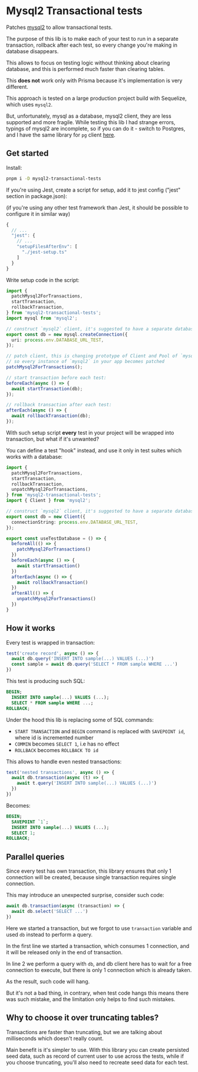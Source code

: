# Mysql2 Transactional tests

Patches [mysql2](https://www.npmjs.com/package/mysql2) to allow transactional tests.

The purpose of this lib is to make each of your test to run in a separate transaction, rollback after each test, so every change you're making in database disappears.

This allows to focus on testing logic without thinking about clearing database, and this is performed much faster than clearing tables.

This **does not** work only with Prisma because it's implementation is very different.

This approach is tested on a large production project build with Sequelize, which uses `mysql2`.

But, unfortunately, mysql as a database, mysql2 client, they are less supported and more fragile. While testing this lib I had strange errors, typings of mysql2 are incomplete, so if you can do it - switch to Postgres, and I have the same library for `pg` client [here](https://www.npmjs.com/package/pg-transactional-tests).

## Get started

Install:

```sh
pnpm i -D mysql2-transactional-tests
```


If you're using Jest, create a script for setup, add it to jest config ("jest" section in package.json):

(if you're using any other test framework than Jest, it should be possible to configure it in similar way)

```js
{
  // ...
  "jest": {
    // ...
    "setupFilesAfterEnv": [
      "./jest-setup.ts"
    ]
  }
}
```

Write setup code in the script:

```ts
import {
  patchMysql2ForTransactions,
  startTransaction,
  rollbackTransaction,
} from 'mysql2-transactional-tests';
import mysql from 'mysql2';

// construct `mysql2` client, it's suggested to have a separate database for tests:
export const db = new mysql.createConnection({
  uri: process.env.DATABASE_URL_TEST,
});

// patch client, this is changing prototype of Client and Pool of `mysql2`,
// so every instance of `mysql2` in your app becomes patched
patchMysql2ForTransactions();

// start transaction before each test:
beforeEach(async () => {
  await startTransaction(db);
});

// rollback transaction after each test:
afterEach(async () => {
  await rollbackTransaction(db);
});
```

With such setup script **every** test in your project will be wrapped into transaction, but what if it's unwanted?

You can define a test "hook" instead, and use it only in test suites which works with a database:

```ts
import {
  patchMysql2ForTransactions,
  startTransaction,
  rollbackTransaction,
  unpatchMysql2ForTransactions,
} from 'mysql2-transactional-tests';
import { Client } from 'mysql2';

// construct `mysql2` client, it's suggested to have a separate database for tests:
export const db = new Client({
  connectionString: process.env.DATABASE_URL_TEST,
});

export const useTestDatabase = () => {
  beforeAll(() => {
    patchMysql2ForTransactions()
  })
  beforeEach(async () => {
    await startTransaction()
  })
  afterEach(async () => {
    await rollbackTransaction()
  })
  afterAll(() => {
    unpatchMysql2ForTransactions()
  })
}
```

## How it works

Every test is wrapped in transaction:

```ts
test('create record', async () => {
  await db.query('INSERT INTO sample(...) VALUES (...)')
  const sample = await db.query('SELECT * FROM sample WHERE ...')
})
```

This test is producing such SQL:

```sql
BEGIN;
  INSERT INTO sample(...) VALUES (...);
  SELECT * FROM sample WHERE ...;
ROLLBACK;
```

Under the hood this lib is replacing some of SQL commands:

- `START TRANSACTION` and `BEGIN` command is replaced with `SAVEPOINT id`, where id is incremented number
- `COMMIN` becomes `SELECT 1`, i.e has no effect
- `ROLLBACK` becomes `ROLLBACK TO id`

This allows to handle even nested transactions:

```ts
test('nested transactions', async () => {
  await db.transaction(async (t) => {
    await t.query('INSERT INTO sample(...) VALUES (...)')
  })
})
```

Becomes:

```sql
BEGIN;
  SAVEPOINT `1`;
  INSERT INTO sample(...) VALUES (...);
  SELECT 1;
ROLLBACK;
```

## Parallel queries

Since every test has own transaction, this library ensures that only 1 connection will be created, because single transaction requires single connection.

This may introduce an unexpected surprise, consider such code:

```ts
await db.transaction(async (transaction) => {
  await db.select('SELECT ...')
})
```

Here we started a transaction, but we forgot to use `transaction` variable and used `db` instead to perform a query.

In the first line we started a transaction, which consumes 1 connection, and it will be released only in the end of transaction.

In line 2 we perform a query with `db`, and db client here has to wait for a free connection to execute, but there is only 1 connection which is already taken.

As the result, such code will hang.

But it's not a bad thing, in contrary, when test code hangs this means there was such mistake, and the limitation only helps to find such mistakes.

## Why to choose it over truncating tables?

Transactions are faster than truncating, but we are talking about milliseconds which doesn't really count.

Main benefit is it's simpler to use. With this library you can create persisted seed data, such as record of current user to use across the tests, while if you choose truncating, you'll also need to recreate seed data for each test.
